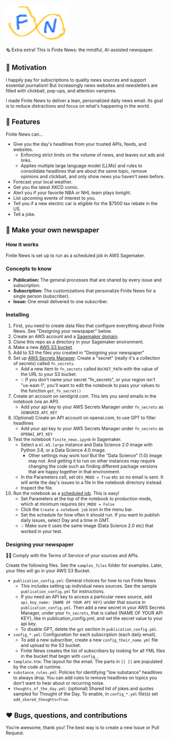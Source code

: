 <img src="assets/fn_logo.jpeg" alt="Finite News Logo">
  
🗞️ Extra extra! This is Finite News: the mindful, AI-assisted newspaper.   
  
## 🤔 Motivation
I happily pay for subscriptions to quality news sources and support essential journalism! But increasingly news websites and newsletters are filled with clickbait, pop-ups, and attention vampires.
  
I made Finite News to deliver a lean, personalized daily news email. Its goal is to reduce distractions and focus on what's happening in the world.
  
## 👀 Features
Finite News can...
 - Give you the day's headlines from your trusted APIs, feeds, and websites.
     - Enforcing strict limits on the volume of news, and leaves out ads and links.
     - Applies multiple large language model (LLMs) and rules to consolidate headlines that are about the same topic, remove opinions and clickbait, and only show news you haven't seen before.
 - Forecast your local weather.
 - Get you the latest XKCD comic.
 - Alert you if your favorite NBA or NHL team plays tonight.
 - List upcoming events of interest to you.
 - Tell you if a new electric car is eligible for the $7500 tax rebate in the US.
 - Tell a joke.
  
## 📰 Make your own newspaper
### How it works
Finite News is set up to run as a scheduled job in AWS Sagemaker.
  
### Concepts to know
- **Publication:** The general processes that are shared by every issue and subscription.
- **Subscription:** The customizations that personalize Finite News for a single person (subscriber).
- **Issue:** One email delivered to one subscriber.
  
### Installing
1. First, you need to create data files that configure everything about Finite News. See "Designing your newspaper" below.
2. Create an AWS account and a [Sagemaker domain](https://aws.amazon.com/pm/sagemaker).
3. Clone this repo as a directory in your Sagemaker environment.
4. Make a new [AWS S3 bucket](https://aws.amazon.com/s3/).
5. Add to S3 the files you created in "Designing your newspaper"
6. Set up [AWS Secrets Manager](https://aws.amazon.com/secrets-manager/). Create a "secret" (really it's a collection of secrets) called `fn_secrets`.
    - Add a new item to `fn_secrets` called `BUCKET_PATH` with the value of the URL to your S3 bucket.
    - 💡 If you don't name your secret "fn_secrets", or your region isn't "us-east-1", you'll want to edit the notebook to pass your values to the function `get_fn_secret()`
7. Create an account on sendgrid.com. This lets you send emails in the notebook (via an API).
    - Add your api key to your AWS Secrets Manager under `fn_secrets` as `SENDGRID_API_KEY`
8. (Optional) Create an API account on openai.com, to use GPT to filter headlines
    - Add your api key to your AWS Secrets Manager under `fn_secrets` as `OPENAI_API_KEY`
9. Test the notebook `finite_news.ipynb` in Sagemaker.
    - Select a `ml.m5.large` instance and Data Science 2.0 image with Python 3.8, or a Data Science 4.0 image. 
        - Other settings may work too! But the "Data Science" (1.0) image may not. And getting it to run on other instances may require changing the code such as finding different package versions that are happy together in that environment.
    - In the Parameters cell, set `DEV_MODE = True` etc so no email is sent. It will write the day's issues to a file in the notebook directory instead.
    - Inspect the file.
10. Run the notebook as a [scheduled job](https://docs.aws.amazon.com/sagemaker/latest/dg/create-notebook-auto-run-studio.html). This is easy!
    - Set Parameters at the top of the notebook to production mode, which at minimum requires `DEV_MODE = False`
    - Click the `Create a notebook job` icon in the menu bar.
    - Set the schedule for how often it should run. If you want to publish daily issues, select Day and a time in GMT.
    - 💡 Make sure it uses the same image (Data Science 2.0 etc) that worked in your test.
  
### Designing your newspaper
🚨🚨 Comply with the Terms of Service of your sources and APIs.  
  
Create the following files. See the `samples_files` folder for examples. Later, your files will go in your AWS S3 Bucket.
- `publication_config.yml`: General choices for how to run Finite News
    - This includes setting up individual news sources. See the sample `publication_config.yml` for instructions.
    - If you need an API key to access a particular news source, add `api_key_name: {NAME OF YOUR API KEY}` under that source in `publication_config.yml`. Then add a new secret in your AWS Secrets Manager, under your `fn_secrets`, that is called {NAME OF YOUR API KEY}, like in publication_config.yml, and set the secret value to your api key.
    - To disable GPT, delete the `gpt` section in `publication_config.yml`.
- `config_*.yml`: Configuration for each subscription (each daily email). 
    - To add a new subscriber, create a new `config_their_name.yml` file and upload to the S3 bucket. 
    - Finite News creates the list of subscribers by looking for all YML files in the bucket that begin with `config_`.
- `template.htm`: The layout for the email. The parts in `[[ ]]` are populated by the code at runtime.
- `substance_rules.yml`: Policies for identifying "low substance" headlines to always drop. You can add rules to remove headlines on topics you don't want to hear about or recurring noise. 
- `thoughts_of_the_day.yml`: (optional) Shared list of jokes and quotes sampled for Thought of the Day. To enable, in `config_*.yml` file(s) set `add_shared_thoughts=True`.
  
## ❤️ Bugs, questions, and contributions
You're awesome, thank you! The best way is to create a new Issue or Pull Request.